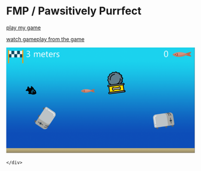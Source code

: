 # FMP / Pawsitively Purrfect

[play my game](https://tonystarkofwinterfell.github.io/WebGLLink/index.html)

[watch gameplay from the game](https://youtu.be/kbTqX8ScaqQ)


<div>
      <a class="example-image-link" href="assets/Fmp/Level.PNG" data-lightbox="example-set" data-title="Click the right half of the image to move forward.">
        <img class="example-image" src="assets/Fmp/Level.PNG" alt=""/>
  </a>


      
    </div>

